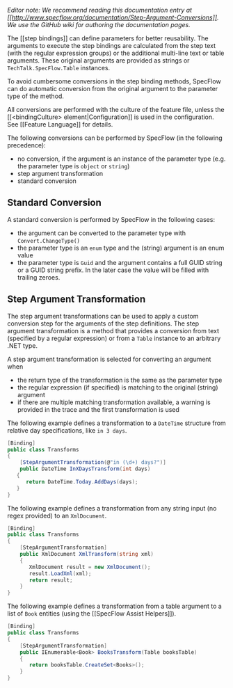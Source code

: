 _Editor note: We recommend reading this documentation entry at [[http://www.specflow.org/documentation/Step-Argument-Conversions]]. We use the GitHub wiki for authoring the documentation pages._

The [[step bindings]] can define parameters for better reusability. The arguments to execute the step bindings are calculated from the step text (with the regular expression groups) or the additional multi-line text or table arguments. These original arguments are provided as strings or `TechTalk.SpecFlow.Table` instances.

To avoid cumbersome conversions in the step binding methods, SpecFlow can do automatic conversion from the original argument to the parameter type of the method. 

All conversions are performed with the culture of the feature file, unless the [[&lt;bindingCulture&gt; element|Configuration]] is used in the configuration. See [[Feature Language]] for details.

The following conversions can be performed by SpecFlow (in the following precedence):

* no conversion, if the argument is an instance of the parameter type (e.g. the parameter type is `object` or `string`)
* step argument transformation
* standard conversion

## Standard Conversion

A standard conversion is performed by SpecFlow in the following cases:

* the argument can be converted to the parameter type with `Convert.ChangeType()`
* the parameter type is an `enum` type and the (string) argument is an enum value
* the parameter type is `Guid` and the argument contains a full GUID string or a GUID string prefix. In the later case the value will be filled with trailing zeroes.

## Step Argument Transformation

The step argument transformations can be used to apply a custom conversion step for the arguments of the step definitions. The step argument transformation is a method that provides a conversion from text (specified by a regular expression) or from a `Table` instance to an arbitrary .NET type. 

A step argument transformation is selected for converting an argument when

* the return type of the transformation is the same as the parameter type
* the regular expression (if specified) is matching to the original (string) argument
* if there are multiple matching transformation available, a warning is provided in the trace and the first transformation is used

The following example defines a transformation to a `DateTime` structure from relative day specifications, like `in 3 days`.

```c#
[Binding]
public class Transforms
{
    [StepArgumentTransformation(@"in (\d+) days?")]
    public DateTime InXDaysTransform(int days)
   {
      return DateTime.Today.AddDays(days);
   }
}
```

The following example defines a transformation from any string input (no regex provided) to an `XmlDocument`.

```c#
[Binding]
public class Transforms
{
    [StepArgumentTransformation]
    public XmlDocument XmlTransform(string xml)
    {
       XmlDocument result = new XmlDocument();
       result.LoadXml(xml);
       return result;
    }
}
```

The following example defines a transformation from a table argument to a list of `Book` entities (using the [[SpecFlow Assist Helpers]]). 

```c#
[Binding]
public class Transforms
{
    [StepArgumentTransformation]
    public IEnumerable<Book> BooksTransform(Table booksTable)
    {
       return booksTable.CreateSet<Books>();
    }
}
```